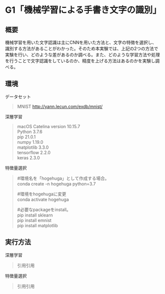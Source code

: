 # G1「機械学習による手書き文字の識別」

## 概要
機械学習を用いた文字認識は主にCNNを用いた方法と、文字の特徴を選択し、識別する方法があることがわかった。そのため本実験では、上記の2つの方法で実験を行い、どのような差があるのか調べる。また、どのような学習方法や処理を行うことで文字認識をしているのか、精度を上げる方法はあるのかを実験し調べる。

## 環境 
データセット
> MNIST <http://yann.lecun.com/exdb/mnist/>

深層学習
>macOS Catelina version 10.15.7  
>Python                 3.7.6  
>pip                    21.0.1  
>numpy                  1.19.0  
>matplotlib             3.3.0  
>tensorflow             2.2.0  
>keras                  2.3.0   

特徴量選択
>#環境名を「hogehuga」として作成する場合。  
>conda create -n hogehuga python=3.7  
>  
>#環境をhogehugaに変更  
>conda activate hogehuga  
>  
>#必要なpackageをinstall。  
>pip install sklearn  
>pip install emnist  
>pip install matplotlib  



## 実行方法

深層学習
>引用引用　　

特徴量選択
>引用引用
